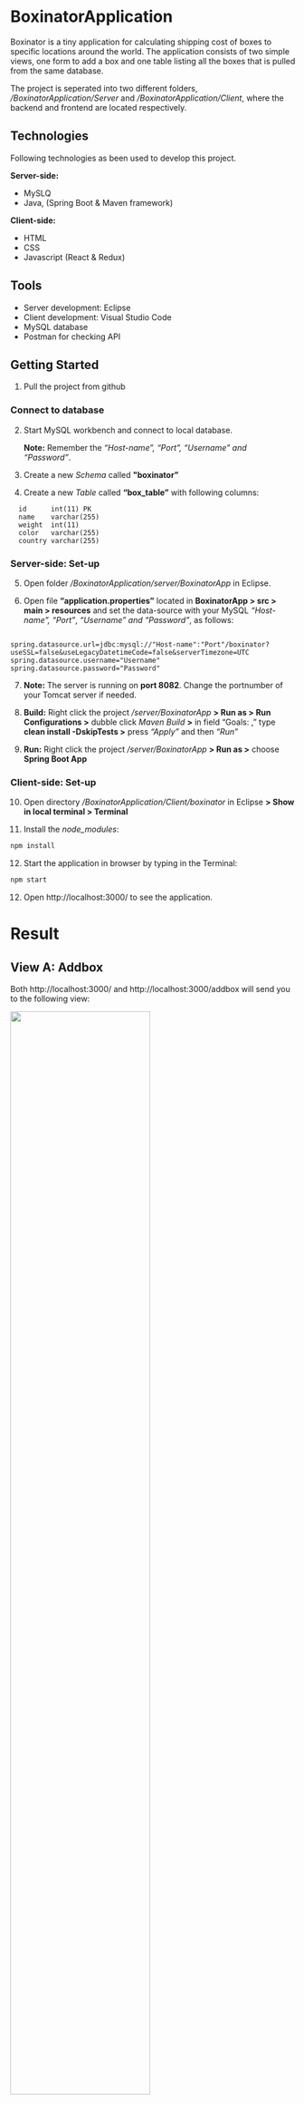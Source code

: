 # BoxinatorApplication
Boxinator is a tiny application for calculating shipping cost of boxes to specific locations around the world. The application consists of two simple views, one form to add a box and one table listing all the boxes that is pulled from the same database.

The project is seperated into two different folders, */BoxinatorApplication/Server*  and */BoxinatorApplication/Client*,  where the backend and frontend are located respectively. 

## Technologies
Following technologies as been used to develop this project.

**Server-side:**
-	MySLQ
-	Java, (Spring Boot & Maven framework)

**Client-side:**
-	HTML 
-	CSS
-	Javascript (React & Redux)

## Tools
-	Server development: Eclipse 
-	Client development: Visual Studio Code
-	MySQL database
-	Postman for checking API

## Getting Started
1.	Pull the project from github

### Connect to database
2.	Start MySQL workbench and connect to local database. 

    **Note:** Remember the *“Host-name”, “Port”, “Username” and “Password”*.
    
3.	Create a new *Schema* called **"boxinator”** 

4.	Create a new *Table* called **“box_table”** with following columns: 

  ```
    id      int(11) PK
    name    varchar(255)
    weight  int(11)
    color   varchar(255)
    country varchar(255)
  ```
 
### Server-side: Set-up
5.	Open folder */BoxinatorApplication/server/BoxinatorApp* in Eclipse.

6.	Open file **“application.properties”** located in **BoxinatorApp > src > main > resources** and set the data-source with your MySQL *“Host-name”, “Port”*, *“Username” and “Password”*, as follows:  

  ```
  
  spring.datasource.url=jdbc:mysql://"Host-name":"Port"/boxinator?useSSL=false&useLegacyDatetimeCode=false&serverTimezone=UTC
  spring.datasource.username="Username"
  spring.datasource.password="Password"
  
  ```

7.	**Note:**  The server is running on **port 8082**. Change the portnumber of your Tomcat server if needed.

8.	**Build:**
Right click the project */server/BoxinatorApp* **> Run as > Run Configurations >** dubble click *Maven Build* **>** in field “Goals: ,” type **clean install -DskipTests >** press *“Apply”* and then *“Run”*

9.	**Run:**
Right click the project */server/BoxinatorApp* **> Run as >** choose **Spring Boot App** 

### Client-side: Set-up
10. Open directory */BoxinatorApplication/Client/boxinator* in Eclipse **> Show in local terminal > Terminal**

11. Install the *node_modules*:
```bash
npm install
```

12. Start the application in browser by typing in the Terminal:

```bash
npm start
```

12. Open http://localhost:3000/ to see the application.


# Result

## View A: Addbox
Both http://localhost:3000/  and http://localhost:3000/addbox will send you to the following view:

<img src= https://user-images.githubusercontent.com/47758672/58108197-ad81b280-7beb-11e9-99ad-c49001a852a5.JPG width=70%>

When the Save-button is pressed, error messages will be shown if either input fields are empty, the selected box-color is of any kind of shade blue  

<img src= https://user-images.githubusercontent.com/47758672/58109315-b4112980-7bed-11e9-9548-ac6ed3567b36.JPG width=70%>

or the input weight is a negative value. The weight will then be default to value zero "0":

<img src= https://user-images.githubusercontent.com/47758672/58109416-e1f66e00-7bed-11e9-9e83-1d8e33e052a1.JPG width=70%>

## View B: Listboxes

All boxes that have susseccfully been added to the database can be shown in "List boxes" or http://localhost:3000/listboxes

<img src= https://user-images.githubusercontent.com/47758672/58109427-e4f15e80-7bed-11e9-857d-0ab6b46d0abd.JPG width=70%>

**Note:** The function of deleting boxes from the list is not implemented in this application. Please do it manually in your database if you want to delete a box. 

Enjoy the application! :) 

// Sofie Dam
